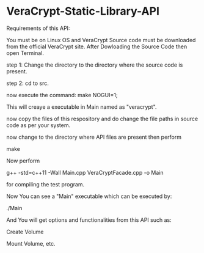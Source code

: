 # VeraCrypt-Static-Library-API

Requirements of this API:

You must be on Linux OS and VeraCrypt Source code must be downloaded from the official VeraCrypt site.
After Dowloading the Source Code then open Terminal.

step 1: Change the directory to the directory where the source code is present.

step 2: cd to src.

now execute the command:
make NOGUI=1;

This will creaye a executable in Main named as "veracrypt".

now copy the files of this respository and do change the file paths in source code as per your system.

now change to the directory where API files are present then perform 

make

Now perform 

g++ -std=c++11 -Wall Main.cpp VeraCryptFacade.cpp -o Main

for compiling the test program.

Now You can see a "Main" executable which can be executed by:

./Main

And You will get options and functionalities from this API such as:

Create Volume

Mount Volume, etc.
